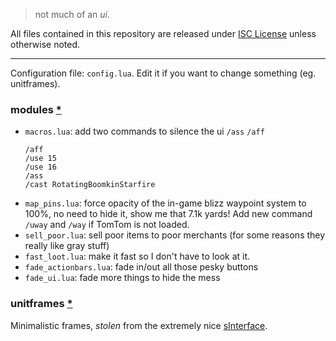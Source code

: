 > not much of an _ui_.

All files contained in this repository are released under [ISC
License](./LICENSE) unless otherwise noted.

---

Configuration file: `config.lua`. Edit it if you want to change something (eg. unitframes).

### modules [*](./modules)

- `macros.lua`: add two commands to silence the ui `/ass` `/aff`
  ```
  /aff
  /use 15
  /use 16
  /ass
  /cast RotatingBoomkinStarfire
  ```
- `map_pins.lua`: force opacity of the in-game blizz waypoint system to 100%, no
  need to hide it, show me that 7.1k yards! Add new command `/uway` and `/way` if
  TomTom is not loaded.
- `sell_poor.lua`: sell poor items to poor merchants (for some reasons they
  really like gray stuff)
- `fast_loot.lua`: make it fast so I don't have to look at it.
- `fade_actionbars.lua`: fade in/out all those pesky buttons
- `fade_ui.lua`: fade more things to hide the mess

### unitframes [*](./unitframes)

Minimalistic frames, _stolen_ from the extremely nice [sInterface](https://github.com/sbaildon/sInterface).
